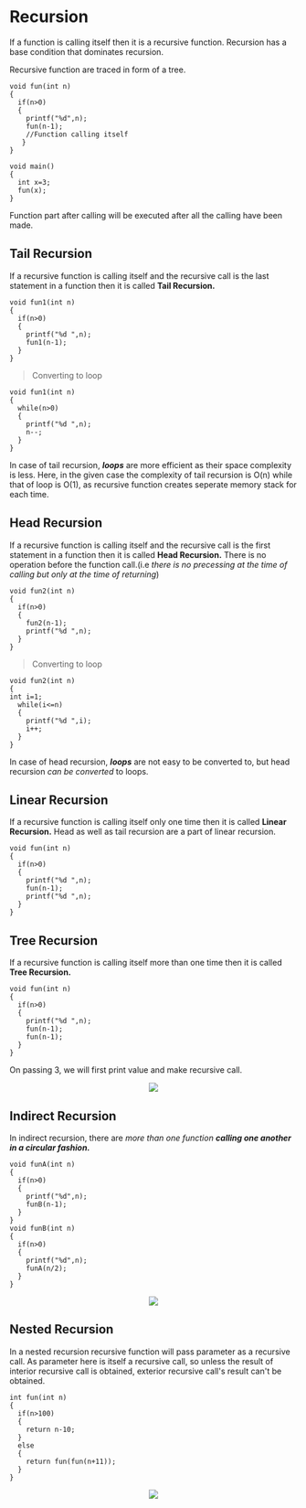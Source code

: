 # Recursion

If a function is calling itself then it is a recursive function. Recursion has a base condition that dominates recursion.

Recursive function are traced in form of a tree.

```
void fun(int n)
{
  if(n>0)
  {
    printf("%d",n);
    fun(n-1);
    //Function calling itself
   }
}

void main()
{
  int x=3;
  fun(x);
}
```

Function part after calling will be executed after all the calling have been made.

## Tail Recursion

If a recursive function is calling itself and the recursive call is the last statement in a function then it is called **Tail Recursion.**

```
void fun1(int n)
{
  if(n>0)
  {
    printf("%d ",n);
    fun1(n-1);
  }
}
```

> Converting to loop
```
void fun1(int n)
{
  while(n>0)
  {
    printf("%d ",n);
    n--;
  }
}
```

In case of tail recursion, ***loops*** are more efficient as their space complexity is less. Here, in the given case the complexity of tail recursion is O(n) while that of loop is O(1), as recursive function creates seperate memory stack for each time.

## Head Recursion

If a recursive function is calling itself and the recursive call is the first statement in a function then it is called **Head Recursion.** There is no operation before the function call.(i.e *there is no precessing at the time of calling but only at the time of returning*)

```
void fun2(int n)
{
  if(n>0)
  {
    fun2(n-1);
    printf("%d ",n);
  }
}
```

> Converting to loop
```
void fun2(int n)
{
int i=1;
  while(i<=n)
  {
    printf("%d ",i);
    i++;
  }
}
```

In case of head recursion, ***loops*** are not easy to be converted to, but head recursion *can be converted* to loops.

## Linear Recursion

If a recursive function is calling itself only one time then it is called **Linear Recursion.** Head as well as tail recursion are a part of linear recursion.

```
void fun(int n)
{
  if(n>0)
  {
    printf("%d ",n);
    fun(n-1);
    printf("%d ",n);
  }
}
```

## Tree Recursion

If a recursive function is calling itself more than one time then it is called **Tree Recursion.**

```
void fun(int n)
{
  if(n>0)
  {
    printf("%d ",n);
    fun(n-1);
    fun(n-1);
  }
}
```

On passing 3, we will first print value and make recursive call.

<div align="center">
  <img src="https://github.com/kshitizsaini113/Data-Structure-and-Algorithms/blob/master/2.%20Recursion/tree_recursion.PNG">
</div>

## Indirect Recursion

In indirect recursion, there are *more than one function* ***calling one another in a circular fashion.***

```
void funA(int n)
{
  if(n>0)
  {
    printf("%d",n);
    funB(n-1);
  }
}
void funB(int n)
{
  if(n>0)
  {
    printf("%d",n);
    funA(n/2);
  }
}
```

<div align="center">
  <img src="https://github.com/kshitizsaini113/Data-Structure-and-Algorithms/blob/master/2.%20Recursion/indirect_recursion.PNG">
</div>

## Nested Recursion

In a nested recursion recursive function will pass parameter as a recursive call. As parameter here is itself a recursive call, so unless the result of interior recursive call is obtained, exterior recursive call's result can't be obtained.

```
int fun(int n)
{
  if(n>100)
  {
    return n-10;
  }
  else
  {
    return fun(fun(n+11));
  }
}
```

<div align="center">
  <img src="https://github.com/kshitizsaini113/Data-Structure-and-Algorithms/blob/master/2.%20Recursion/nested_recursion.PNG">
</div>
